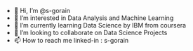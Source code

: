 - 👋 Hi, I’m @s-gorain
- 👀 I’m interested in Data Analysis and Machine Learning
- 🌱 I’m currently learning Data Science by IBM from coursera
- 💞️ I’m looking to collaborate on Data Science Projects
- 📫 How to reach me linked-in : s-gorain

<!---
s-gorain/s-gorain is a ✨ special ✨ repository because its `README.md` (this file) appears on your GitHub profile.
You can click the Preview link to take a look at your changes.
--->
